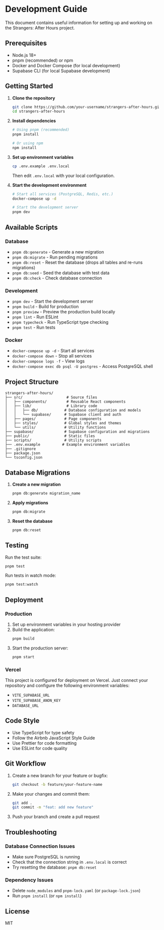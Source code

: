 # Development Guide

This document contains useful information for setting up and working on the Strangers: After Hours project.

## Prerequisites

- Node.js 18+
- pnpm (recommended) or npm
- Docker and Docker Compose (for local development)
- Supabase CLI (for local Supabase development)

## Getting Started

1. **Clone the repository**
   ```bash
   git clone https://github.com/your-username/strangers-after-hours.git
   cd strangers-after-hours
   ```

2. **Install dependencies**
   ```bash
   # Using pnpm (recommended)
   pnpm install
   
   # Or using npm
   npm install
   ```

3. **Set up environment variables**
   ```bash
   cp .env.example .env.local
   ```
   Then edit `.env.local` with your local configuration.

4. **Start the development environment**
   ```bash
   # Start all services (PostgreSQL, Redis, etc.)
   docker-compose up -d
   
   # Start the development server
   pnpm dev
   ```

## Available Scripts

### Database

- `pnpm db:generate` - Generate a new migration
- `pnpm db:migrate` - Run pending migrations
- `pnpm db:reset` - Reset the database (drops all tables and re-runs migrations)
- `pnpm db:seed` - Seed the database with test data
- `pnpm db:check` - Check database connection

### Development

- `pnpm dev` - Start the development server
- `pnpm build` - Build for production
- `pnpm preview` - Preview the production build locally
- `pnpm lint` - Run ESLint
- `pnpm typecheck` - Run TypeScript type checking
- `pnpm test` - Run tests

### Docker

- `docker-compose up -d` - Start all services
- `docker-compose down` - Stop all services
- `docker-compose logs -f` - View logs
- `docker-compose exec db psql -U postgres` - Access PostgreSQL shell

## Project Structure

```
strangers-after-hours/
├── src/                    # Source files
│   ├── components/         # Reusable React components
│   ├── lib/                # Library code
│   │   ├── db/            # Database configuration and models
│   │   └── supabase/      # Supabase client and auth
│   ├── pages/             # Page components
│   ├── styles/            # Global styles and themes
│   └── utils/             # Utility functions
├── supabase/              # Supabase configuration and migrations
├── public/                # Static files
├── scripts/               # Utility scripts
├── .env.example          # Example environment variables
├── .gitignore
├── package.json
└── tsconfig.json
```

## Database Migrations

1. **Create a new migration**
   ```bash
   pnpm db:generate migration_name
   ```

2. **Apply migrations**
   ```bash
   pnpm db:migrate
   ```

3. **Reset the database**
   ```bash
   pnpm db:reset
   ```

## Testing

Run the test suite:
```bash
pnpm test
```

Run tests in watch mode:
```bash
pnpm test:watch
```

## Deployment

### Production

1. Set up environment variables in your hosting provider
2. Build the application:
   ```bash
   pnpm build
   ```
3. Start the production server:
   ```bash
   pnpm start
   ```

### Vercel

This project is configured for deployment on Vercel. Just connect your repository and configure the following environment variables:

- `VITE_SUPABASE_URL`
- `VITE_SUPABASE_ANON_KEY`
- `DATABASE_URL`

## Code Style

- Use TypeScript for type safety
- Follow the Airbnb JavaScript Style Guide
- Use Prettier for code formatting
- Use ESLint for code quality

## Git Workflow

1. Create a new branch for your feature or bugfix:
   ```bash
   git checkout -b feature/your-feature-name
   ```

2. Make your changes and commit them:
   ```bash
   git add .
   git commit -m "feat: add new feature"
   ```

3. Push your branch and create a pull request

## Troubleshooting

### Database Connection Issues

- Make sure PostgreSQL is running
- Check that the connection string in `.env.local` is correct
- Try resetting the database: `pnpm db:reset`

### Dependency Issues

- Delete `node_modules` and `pnpm-lock.yaml` (or `package-lock.json`)
- Run `pnpm install` (or `npm install`)

## License

MIT
